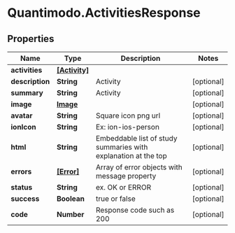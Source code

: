 # Quantimodo.ActivitiesResponse

## Properties
Name | Type | Description | Notes
------------ | ------------- | ------------- | -------------
**activities** | [**[Activity]**](Activity.md) |  | 
**description** | **String** | Activity | [optional] 
**summary** | **String** | Activity | [optional] 
**image** | [**Image**](Image.md) |  | [optional] 
**avatar** | **String** | Square icon png url | [optional] 
**ionIcon** | **String** | Ex: ion-ios-person | [optional] 
**html** | **String** | Embeddable list of study summaries with explanation at the top | [optional] 
**errors** | [**[Error]**](Error.md) | Array of error objects with message property | [optional] 
**status** | **String** | ex. OK or ERROR | [optional] 
**success** | **Boolean** | true or false | [optional] 
**code** | **Number** | Response code such as 200 | [optional] 


